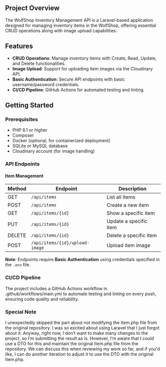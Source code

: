 ## Project Overview

The WolfShop Inventory Management API is a Laravel-based application designed for managing inventory items in the WolfShop, offering essential CRUD operations along with image upload capabilities.

## Features

- **CRUD Operations**: Manage inventory items with Create, Read, Update, and Delete functionalities.
- **Image Upload**: Support for uploading item images via the Cloudinary API.
- **Basic Authentication**: Secure API endpoints with basic username/password credentials.
- **CI/CD Pipeline**: GitHub Actions for automated testing and linting.

## Getting Started

### Prerequisites

- PHP 8.1 or higher
- Composer
- Docker (optional, for containerized deployment)
- SQLite or MySQL database
- Cloudinary account (for image handling)

### API Endpoints

#### Item Management

| Method | Endpoint                        | Description                          |
|--------|---------------------------------|--------------------------------------|
| GET    | `/api/items`                    | List all items                       |
| POST   | `/api/items`                    | Create a new item                    |
| GET    | `/api/items/{id}`               | Show a specific item                 |
| PUT    | `/api/items/{id}`               | Update a specific item               |
| DELETE | `/api/items/{id}`               | Delete a specific item               |
| POST   | `/api/items/{id}/upload-image`  | Upload item image                    |

**Note**: Endpoints require **Basic Authentication** using credentials specified in the `.env` file.

### CI/CD Pipeline

The project includes a GitHub Actions workflow in .github/workflows/main.yml to automate testing and linting on every push, ensuring code quality and reliability.


### Special Note

I unexpectedly skipped the part about not modifying the Item.php file from the original repository. I was so excited about using Laravel that I just forgot about it. Anyway, right now, I don’t want to make many changes to the project, so I’m submitting the result as is. However, I’m aware that I could use a DTO for this and maintain the original Item.php file from the repository. We can discuss this when reviewing my work so far, and if you'd like, I can do another iteration to adjust it to use the DTO with the original Item.php.

